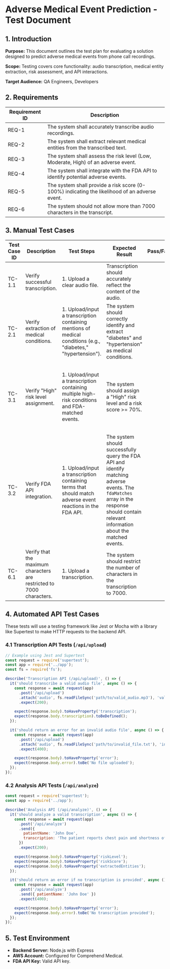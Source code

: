 # Adverse Medical Event Prediction - Test Document

## 1. Introduction

**Purpose:** This document outlines the test plan for evaluating a solution designed to predict adverse medical events from phone call recordings.

**Scope:** Testing covers core functionality: audio transcription, medical entity extraction, risk assessment, and API interactions.

**Target Audience:** QA Engineers, Developers

## 2. Requirements

| Requirement ID | Description |
|---------------|-------------|
| REQ-1 | The system shall accurately transcribe audio recordings. |
| REQ-2 | The system shall extract relevant medical entities from the transcribed text. |
| REQ-3 | The system shall assess the risk level (Low, Moderate, High) of an adverse event. |
| REQ-4 | The system shall integrate with the FDA API to identify potential adverse events. |
| REQ-5 | The system shall provide a risk score (0-100%) indicating the likelihood of an adverse event. |
| REQ-6 | The system should not allow more than 7000 characters in the transcript. |

## 3. Manual Test Cases

| Test Case ID | Description | Test Steps | Expected Result | Pass/Fail | Notes |
|-------------|-------------|------------|----------------|-----------|-------|
| TC-1.1 | Verify successful transcription. | 1. Upload a clear audio file. | Transcription should accurately reflect the content of the audio. | | Use an audio file with minimal background noise. |
| TC-2.1 | Verify extraction of medical conditions. | 1. Upload/input a transcription containing mentions of medical conditions (e.g., "diabetes," "hypertension"). | The system should correctly identify and extract "diabetes" and "hypertension" as medical conditions. | | Verify that common medical conditions are accurately extracted. |
| TC-3.1 | Verify "High" risk level assignment. | 1. Upload/input a transcription containing multiple high-risk conditions and FDA-matched events. | The system should assign a "High" risk level and a risk score >= 70%. | | This test verifies that the system correctly identifies a high-risk scenario when multiple factors are present. |
| TC-3.2 | Verify FDA API integration. | 1. Upload/input a transcription containing terms that should match adverse event reactions in the FDA API. | The system should successfully query the FDA API and identify matching adverse events. The `fdaMatches` array in the response should contain relevant information about the matched events. | | This test verifies that the system can successfully communicate with the FDA API and retrieve relevant data. |
| TC-6.1 | Verify that the maximum characters are restricted to 7000 characters. | 1. Upload a transcription. | The system should restrict the number of characters in the transcription to 7000. | | This tests that the limit of 7000 characters is being applied to the system. |

## 4. Automated API Test Cases

These tests will use a testing framework like Jest or Mocha with a library like Supertest to make HTTP requests to the backend API.

### 4.1 Transcription API Tests (`/api/upload`)

```javascript
// Example using Jest and Supertest
const request = require('supertest');
const app = require('../app'); 
const fs = require('fs');

describe('Transcription API (/api/upload)', () => {
  it('should transcribe a valid audio file', async () => {
    const response = await request(app)
      .post('/api/upload')
      .attach('audio', fs.readFileSync('path/to/valid_audio.mp3'), 'valid_audio.mp3') 
      .expect(200);

    expect(response.body).toHaveProperty('transcription');
    expect(response.body.transcription).toBeDefined();
  });

  it('should return an error for an invalid audio file', async () => {
    const response = await request(app)
      .post('/api/upload')
      .attach('audio', fs.readFileSync('path/to/invalid_file.txt'), 'invalid_file.txt') 
      .expect(400);

    expect(response.body).toHaveProperty('error');
    expect(response.body.error).toBe('No file uploaded'); 
  });
});
```

### 4.2 Analysis API Tests (`/api/analyze`)

```javascript
const request = require('supertest');
const app = require('../app');

describe('Analysis API (/api/analyze)', () => {
  it('should analyze a valid transcription', async () => {
    const response = await request(app)
      .post('/api/analyze')
      .send({
        patientName: 'John Doe',
        transcription: 'The patient reports chest pain and shortness of breath.'
      })
      .expect(200);

    expect(response.body).toHaveProperty('riskLevel');
    expect(response.body).toHaveProperty('riskScore');
    expect(response.body).toHaveProperty('extractedEntities');
  });

  it('should return an error if no transcription is provided', async () => {
    const response = await request(app)
      .post('/api/analyze')
      .send({ patientName: 'John Doe' })
      .expect(400);

    expect(response.body).toHaveProperty('error');
    expect(response.body.error).toBe('No transcription provided'); 
  });
});
```

## 5. Test Environment

- **Backend Server:** Node.js with Express
- **AWS Account:** Configured for Comprehend Medical.
- **FDA API Key:** Valid API key.